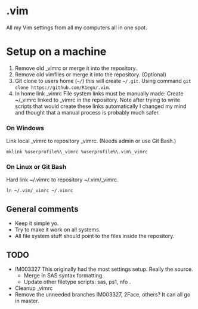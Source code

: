 # .vim
All my Vim settings from all my computers all in one spot.

Setup on a machine
==================================================

1. Remove old \_vimrc or merge it into the repository.
1. Remove old vimfiles or merge it into the repository. (Optional)
1. Git clone to users home (`~/`) this will create `~/.git`. Using command `git clone https://github.com/R1egn/.vim`.
1. In home link \_vimrc File system links must be manually made:
        Create ~/\_vimrc linked to \_vimrc in the repository. Note after trying 
        to write scripts that would create these links automatically I changed 
        my mind and thought that a manual process is probably much safer.

### On Windows
Link local \_vimrc to repository \_vimrc. (Needs admin or use Git Bash.)

	mklink %userprofile%\_vimrc %userprofile%\.vim\_vimrc

### On Linux or Git Bash
Hard link ~/.vimrc to repository ~/.vim/\_vimrc.

	ln ~/.vim/_vimrc ~/.vimrc

## General comments
- Keep it simple yo.
- Try to make it work on all systems.
- All file system stuff should point to the files inside the repository.

## TODO
- IM003327 This originally had the most settings setup. Really the source.
	- Merge in SAS syntax formatting.
	- Update other filetype scripts: sas, ps1, nfo .
- Cleanup _vimrc
- Remove the unneeded branches IM003327, 2Face, others? It can all go in 
  master.
